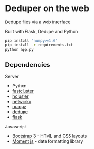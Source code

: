# Deduper on the web

Dedupe files via a web interface

Built with Flask, Dedupe and Python

```bash
pip install "numpy>=1.6"
pip install -r requirements.txt
python app.py
```

## Dependencies

Server

* Python
* [fastcluster](http://math.stanford.edu/~muellner/fastcluster.html)
* [hcluster](http://code.google.com/p/scipy-cluster/)
* [networkx](http://networkx.github.com/)
* [numpy](http://numpy.scipy.org/)
* [dedupe](http://github.com/open-city/dedupe)
* [flask](http://flask.pocoo.org/)

Javascript

* [Bootstrap 3](http://getbootstrap.com) - HTML and CSS layouts
* [Moment js](http://momentjs.com/) - date formatting library
